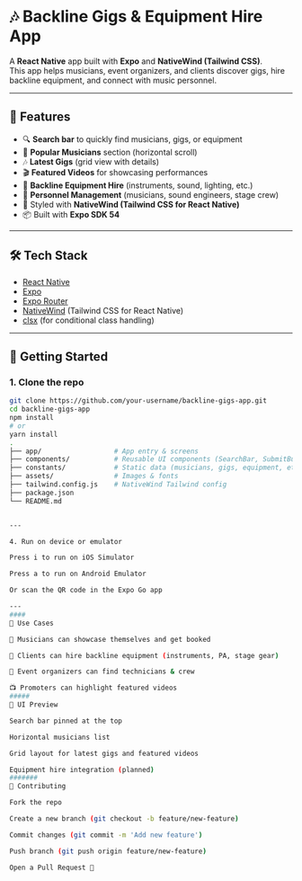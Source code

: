 # 🎶 Backline Gigs & Equipment Hire App

A **React Native** app built with **Expo** and **NativeWind (Tailwind CSS)**.  
This app helps musicians, event organizers, and clients discover gigs, hire backline equipment, and connect with music personnel.

---

## 📱 Features

- 🔍 **Search bar** to quickly find musicians, gigs, or equipment
- 🎤 **Popular Musicians** section (horizontal scroll)
- 🎶 **Latest Gigs** (grid view with details)
- 🎬 **Featured Videos** for showcasing performances
- 🎹 **Backline Equipment Hire** (instruments, sound, lighting, etc.)
- 👥 **Personnel Management** (musicians, sound engineers, stage crew)
- 🎨 Styled with **NativeWind (Tailwind CSS for React Native)**
- 📦 Built with **Expo SDK 54**

---

## 🛠️ Tech Stack

- [React Native](https://reactnative.dev/)
- [Expo](https://expo.dev/)
- [Expo Router](https://expo.github.io/router/docs/)
- [NativeWind](https://www.nativewind.dev/) (Tailwind CSS for React Native)
- [clsx](https://github.com/lukeed/clsx) (for conditional class handling)

---

## 🚀 Getting Started

### 1. Clone the repo

```bash
git clone https://github.com/your-username/backline-gigs-app.git
cd backline-gigs-app
npm install
# or
yarn install
.
├── app/                  # App entry & screens
├── components/           # Reusable UI components (SearchBar, SubmitButton, etc.)
├── constants/            # Static data (musicians, gigs, equipment, etc.)
├── assets/               # Images & fonts
├── tailwind.config.js    # NativeWind Tailwind config
├── package.json
└── README.md


---

4. Run on device or emulator

Press i to run on iOS Simulator

Press a to run on Android Emulator

Or scan the QR code in the Expo Go app

---
####
🎸 Use Cases

🎤 Musicians can showcase themselves and get booked

🎹 Clients can hire backline equipment (instruments, PA, stage gear)

👷 Event organizers can find technicians & crew

📺 Promoters can highlight featured videos
#####
🎨 UI Preview

Search bar pinned at the top

Horizontal musicians list

Grid layout for latest gigs and featured videos

Equipment hire integration (planned)
#######
🤝 Contributing

Fork the repo

Create a new branch (git checkout -b feature/new-feature)

Commit changes (git commit -m 'Add new feature')

Push branch (git push origin feature/new-feature)

Open a Pull Request 🎉
